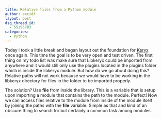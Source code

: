 ```yaml
---
title: Relative files from a Python module
author: excid3
layout: post
dsq_thread_id:
  - 55195783
categories:
  - Python
---
```

Today I took a little break and began layout out the foundation for [Keryx][1] once again. This time the goal is to be very open and test driven. The first thing on my todo list was make sure that Libkeryx could be imported from anywhere and it would still only use the plugins located in the plugins folder which is inside the libkeryx module. But how do we go about doing this? Relative paths will not work because we would have to be working in the libkeryx directory for files in the folder to be imported properly.

The solution? Use __file__ from inside the library. This is a variable that is setup upon importing a module that contains the path to the module. Perfect! Now we can access files relative to the module from inside of the module itself by joining the paths with the __file__ variable. Simple as that and kind of an obscure thing to search for but certainly a common task among modules.

   [1]: http://keryxproject.org
